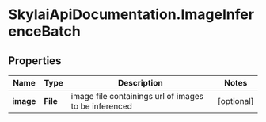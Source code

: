 # SkylaiApiDocumentation.ImageInferenceBatch

## Properties
Name | Type | Description | Notes
------------ | ------------- | ------------- | -------------
**image** | **File** | image file containings url of images to be inferenced | [optional] 
